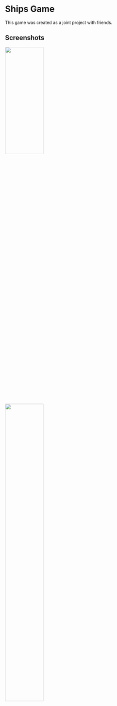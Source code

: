 # Ships Game

This game was created as a joint project with friends.

## Screenshots
<img src="https://user-images.githubusercontent.com/125682108/231267570-17b43925-adce-4fe4-9f6d-4bd7e35fac22.png" width="50%" height="30%">
<img src="https://user-images.githubusercontent.com/125682108/231267572-c1560658-ab7f-41dc-8f66-c775b9e44b4b.png" width="50%" height="50%">
